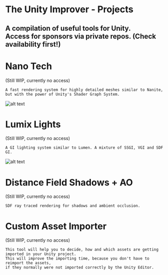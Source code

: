 # The Unity Improver - Projects
A compilation of useful tools for Unity.<br/> Access for sponsors via private repos. (Check availability first!)
---
# Nano Tech
(Still WIP, currently no access)<br/>
```
A fast rendering system for highly detailed meshes similar to Nanite, 
but with the power of Unity's Shader Graph System.
```
![alt text](https://fraglights.com/Pics/NanoTechPreview.jpg)

# Lumix Lights
(Still WIP, currently no access)<br/>
```
A GI lighting system similar to Lumen. A mixture of SSGI, VGI and SDF GI.
```
![alt text](https://fraglights.com/Pics/LumixLightsPreview2.jpg)

# Distance Field Shadows + AO
(Still WIP, currently no access)<br/>
```
SDF ray traced rendering for shadows and ambient occlusion.
```

# Custom Asset Importer
(Still WIP, currently no access)<br/>
```
This tool will help you to decide, how and which assets are getting imported in your Unity project.
This will improve the importing time, because you don't have to reimport the assets, 
if they normally were not imported correctly by the Unity Editor.
```
